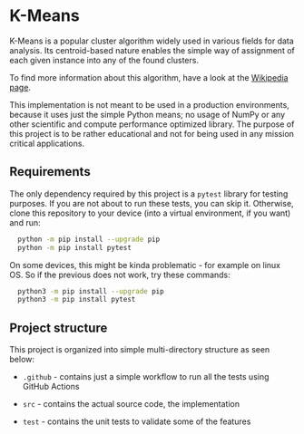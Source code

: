 # K-Means


K-Means is a popular cluster algorithm widely used in various fields for data
analysis. Its centroid-based nature enables the simple way of assignment of
each given instance into any of the found clusters.

To find more information about this algorithm, have a look at the 
[Wikipedia page](https://en.wikipedia.org/wiki/K-means_clustering).

This implementation is not meant to be used in a production environments,
because it uses just the simple Python means; no usage of NumPy or any other
scientific and compute performance optimized library. The purpose of this 
project is to be rather educational and not for being used in any mission 
critical applications.


## Requirements

The only dependency required by this project is a `pytest` library for testing
purposes. If you are not about to run these tests, you can skip it. Otherwise,
clone this repository to your device (into a virtual environment, if you want) 
and run:

```bash
  python -m pip install --upgrade pip
  python -m pip install pytest
```

On some devices, this might be kinda problematic - for example on linux OS.
So if the previous does not work, try these commands:

```bash
  python3 -m pip install --upgrade pip
  python3 -m pip install pytest
```


## Project structure

This project is organized into simple multi-directory structure as seen
below:

- `.github` - contains just a simple workflow to run all the tests using
GitHub Actions
  
- `src` - contains the actual source code, the implementation

- `test` - contains the unit tests to validate some of the features  


